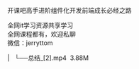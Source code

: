 开课吧高手进阶组件化开发前端成长必经之路  

全网it学习资源共享学习<br>全网课程都有，欢迎私聊<br>微信：jerryttom<br>

| &nbsp;&nbsp;└──总结_[2].mp4 &nbsp;3.88M
